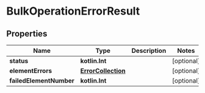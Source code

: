 
# BulkOperationErrorResult

## Properties
Name | Type | Description | Notes
------------ | ------------- | ------------- | -------------
**status** | **kotlin.Int** |  |  [optional]
**elementErrors** | [**ErrorCollection**](ErrorCollection.md) |  |  [optional]
**failedElementNumber** | **kotlin.Int** |  |  [optional]



